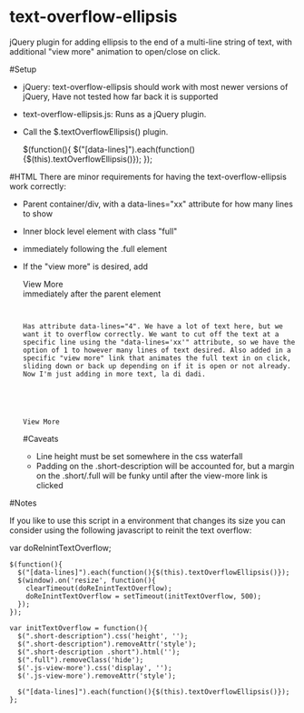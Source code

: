# text-overflow-ellipsis
jQuery plugin for adding ellipsis to the end of a multi-line string of text, with additional "view more" animation to open/close on click.

#Setup
* jQuery: text-overflow-ellipsis should work with most newer versions of jQuery, Have not tested how far back it is supported
* text-overflow-ellipsis.js: Runs as a jQuery plugin. 
* Call the $.textOverflowEllipsis() plugin. 

  $(function(){
    $("[data-lines]").each(function(){$(this).textOverflowEllipsis()});
  });

#HTML
There are minor requirements for having the text-overflow-ellipsis work correctly:

* Parent container/div, with a data-lines="xx" attribute for how many lines to show
* Inner block level element with class "full"
* <div class="short"></div> immediately following the .full element
* If the "view more" is desired, add <div class="view-more js-view-more">View More</div> immediately after the parent element

  <pre><code><div class="short-description js-ellipsis" data-lines="4">
    <div class="full">Has attribute data-lines="4". We have a lot of text here, but we want it to overflow correctly. We want to cut off the text at a specific line using the "data-lines='xx'" attribute, so we have the option of 1 to however many lines of text desired. Also added in a specific "view more" link that animates the full text in on click, sliding down or back up depending on if it is open or not already. Now I'm just adding in more text, la di dadi.</div>
    <div class="short"></div>
    
  </div>
  <div class="view-more js-view-more">View More</div></code></pre>

  #Caveats

  * Line height must be set somewhere in the css waterfall
  * Padding on the .short-description will be accounted for, but a margin on the .short/.full will be funky until after the view-more link is clicked

#Notes

If you like to use this script in a environment that changes its size you can consider using the following javascript to reinit the text overflow:

var doReInintTextOverflow;
    
    $(function(){
      $("[data-lines]").each(function(){$(this).textOverflowEllipsis()});
      $(window).on('resize', function(){
        clearTimeout(doReInintTextOverflow);
        doReInintTextOverflow = setTimeout(initTextOverflow, 500);
      });
    });

    var initTextOverflow = function(){
      $(".short-description").css('height', '');
      $(".short-description").removeAttr('style');
      $(".short-description .short").html('');
      $(".full").removeClass('hide');
      $('.js-view-more').css('display', '');
      $('.js-view-more').removeAttr('style');

      $("[data-lines]").each(function(){$(this).textOverflowEllipsis()});
    };
  
